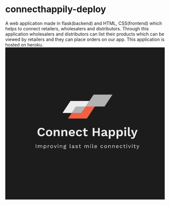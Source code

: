# connecthappily-deploy
A web application made in flask(backend) and HTML, CSS(frontend) which helps to connect retailers, wholesalers and distributors.
Through this application wholesalers and distributors can list their products which can be viewed by retailers and they can place orders on our app.
This application is hosted on heroku.
![](static/images/logo.jpg)
